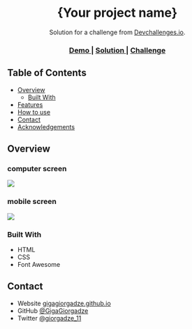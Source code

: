 <!-- Please update value in the {}  -->

<h1 align="center">{Your project name}</h1>

<div align="center">
   Solution for a challenge from  <a href="http://devchallenges.io" target="_blank">Devchallenges.io</a>.
</div>

<div align="center">
  <h3>
    <a href="https://{your-demo-link.your-domain}">
      Demo
    </a>
    <span> | </span>
    <a href="https://{your-url-to-the-solution}">
      Solution
    </a>
    <span> | </span>
    <a href="https://{your-url-to-the-challenge}">
      Challenge
    </a>
  </h3>
</div>

<!-- TABLE OF CONTENTS -->

## Table of Contents

- [Overview](#overview)
  - [Built With](#built-with)
- [Features](#features)
- [How to use](#how-to-use)
- [Contact](#contact)
- [Acknowledgements](#acknowledgements)

<!-- OVERVIEW -->

## Overview
### computer screen
![](.img/ss.jpeg)
### mobile screen
![](.img/Mss.jpeg)

### Built With

- HTML
- CSS
- Font Awesome


## Contact

- Website [gigagiorgadze.github.io](https://gigagiorgadze.github.io/personal-portfolio/)
- GitHub [@GigaGiorgadze](https://github.com/GigaGiorgadze)
- Twitter [@giorgadze_11](https://twitter.com/giorgaeze_11)


